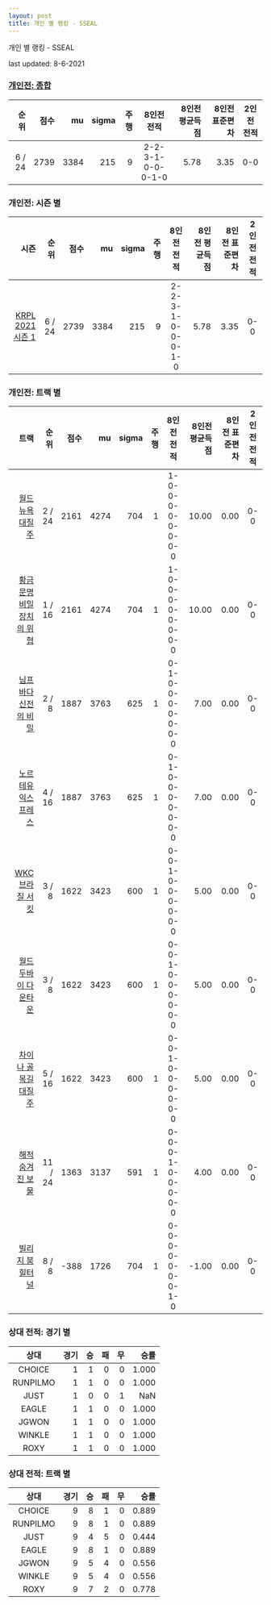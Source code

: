 ```yaml
---
layout: post
title: 개인 별 랭킹 - SSEAL
---
```



개인 별 랭킹 - SSEAL


last updated: 8-6-2021

### [개인전: 종합](../singles-full)

| 순위 | 점수 | mu | sigma | 주행 | 8인전 전적 | 8인전 평균득점 | 8인전 표준편차 | 2인전 전적 |
|---:|---:|---:|---:|---:|:---:|---:|---:|:---:|
| 6 / 24 | 2739 | 3384 | 215 | 9 | 2-2-3-1-0-0-0-1-0 | 5.78 | 3.35 | 0-0 |

### 개인전: 시즌 별

| 시즌 | 순위 | 점수 | mu | sigma | 주행 | 8인전 전적 | 8인전 평균득점 | 8인전 표준편차 | 2인전 전적 |
|---:|---:|---:|---:|---:|---:|:---:|---:|---:|:---:|
| [KRPL 2021 시즌 1](../singles-s2021_1) | 6 / 24 | 2739 | 3384 | 215 | 9 |  2-2-3-1-0-0-0-1-0 | 5.78 | 3.35 | 0-0 |

### 개인전: 트랙 별

| 트랙 | 순위 | 점수 | mu | sigma | 주행 | 8인전 전적 | 8인전 평균득점 | 8인전 표준편차 | 2인전 전적 |
|---:|---:|---:|---:|---:|---:|:---:|---:|---:|:---:|
| [월드 뉴욕 대질주](../newyork) | 2 / 24 | 2161 | 4274 | 704 | 1 | 1-0-0-0-0-0-0-0-0 | 10.00 | 0.00 | 0-0 |
| [황금문명 비밀장치의 위협](../jangchi) | 1 / 16 | 2161 | 4274 | 704 | 1 | 1-0-0-0-0-0-0-0-0 | 10.00 | 0.00 | 0-0 |
| [님프 바다 신전의 비밀](../nymph) | 2 / 8 | 1887 | 3763 | 625 | 1 | 0-1-0-0-0-0-0-0-0 | 7.00 | 0.00 | 0-0 |
| [노르테유 익스프레스](../noex) | 4 / 16 | 1887 | 3763 | 625 | 1 | 0-1-0-0-0-0-0-0-0 | 7.00 | 0.00 | 0-0 |
| [WKC 브라질 서킷](../brazil) | 3 / 8 | 1622 | 3423 | 600 | 1 | 0-0-1-0-0-0-0-0-0 | 5.00 | 0.00 | 0-0 |
| [월드 두바이 다운타운](../dubai) | 3 / 8 | 1622 | 3423 | 600 | 1 | 0-0-1-0-0-0-0-0-0 | 5.00 | 0.00 | 0-0 |
| [차이나 골목길 대질주](../golmokgil) | 5 / 16 | 1622 | 3423 | 600 | 1 | 0-0-1-0-0-0-0-0-0 | 5.00 | 0.00 | 0-0 |
| [해적 숨겨진 보물](../haesumbo) | 11 / 24 | 1363 | 3137 | 591 | 1 | 0-0-0-1-0-0-0-0-0 | 4.00 | 0.00 | 0-0 |
| [빌리지 붐힐터널](../boomhill) | 8 / 8 | -388 | 1726 | 704 | 1 | 0-0-0-0-0-0-0-1-0 | -1.00 | 0.00 | 0-0 |

### 상대 전적: 경기 별

| 상대 | 경기 | 승 | 패 | 무 | 승률 |
|:---:|---:|---:|---:|---:|---:|
| CHOICE | 1 | 1 | 0 | 0 | 1.000 |
| RUNPILMO | 1 | 1 | 0 | 0 | 1.000 |
| JUST | 1 | 0 | 0 | 1 | NaN |
| EAGLE | 1 | 1 | 0 | 0 | 1.000 |
| JGWON | 1 | 1 | 0 | 0 | 1.000 |
| WINKLE | 1 | 1 | 0 | 0 | 1.000 |
| ROXY | 1 | 1 | 0 | 0 | 1.000 |

### 상대 전적: 트랙 별

| 상대 | 경기 | 승 | 패 | 무 | 승률 |
|:---:|---:|---:|---:|---:|---:|
| CHOICE | 9 | 8 | 1 | 0 | 0.889 |
| RUNPILMO | 9 | 8 | 1 | 0 | 0.889 |
| JUST | 9 | 4 | 5 | 0 | 0.444 |
| EAGLE | 9 | 8 | 1 | 0 | 0.889 |
| JGWON | 9 | 5 | 4 | 0 | 0.556 |
| WINKLE | 9 | 5 | 4 | 0 | 0.556 |
| ROXY | 9 | 7 | 2 | 0 | 0.778 |
